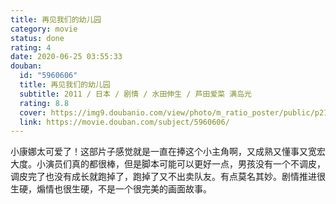 ```yaml
---
title: 再见我们的幼儿园
category: movie
status: done
rating: 4
date: 2020-06-25 03:55:33
douban:
  id: "5960606"
  title: 再见我们的幼儿园
  subtitle: 2011 / 日本 / 剧情 / 水田伸生 / 芦田爱菜 满岛光
  rating: 8.8
  cover: https://img9.doubanio.com/view/photo/m_ratio_poster/public/p2173712235.jpg
  link: https://movie.douban.com/subject/5960606/
---
```


小康娜太可爱了！这部片子感觉就是一直在捧这个小主角啊，又成熟又懂事又宽宏大度。小演员们真的都很棒，但是脚本可能可以更好一点，男孩没有一个不调皮，调皮完了也没有成长就跑掉了，跑掉了又不出卖队友。有点莫名其妙。剧情推进很生硬，煽情也很生硬，不是一个很完美的画面故事。